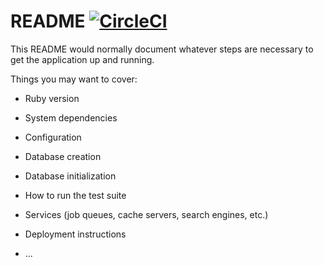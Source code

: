 # README [![CircleCI](https://circleci.com/gh/6/functions.run.svg?style=svg&circle-token=3ae480764201d0f3a6898e1a07367bb94a7363c1)](https://circleci.com/gh/6/functions.run)

This README would normally document whatever steps are necessary to get the
application up and running.

Things you may want to cover:

* Ruby version

* System dependencies

* Configuration

* Database creation

* Database initialization

* How to run the test suite

* Services (job queues, cache servers, search engines, etc.)

* Deployment instructions

* ...
